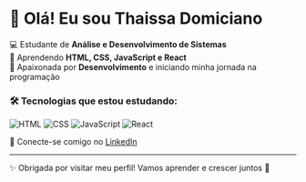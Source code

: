 # 👋 Olá! Eu sou Thaissa Domiciano  

💻 Estudante de **Análise e Desenvolvimento de Sistemas**  
🚀 Aprendendo **HTML, CSS, JavaScript e React**  
🎨 Apaixonada por **Desenvolvimento** e iniciando minha jornada na programação  

### 🛠️ Tecnologias que estou estudando:  
![HTML](https://img.shields.io/badge/-HTML-orange?style=flat-square&logo=html5)
![CSS](https://img.shields.io/badge/-CSS-blue?style=flat-square&logo=css3)
![JavaScript](https://img.shields.io/badge/-JavaScript-yellow?style=flat-square&logo=javascript)
![React](https://img.shields.io/badge/-React-61DAFB?style=flat-square&logo=react)

📌 Conecte-se comigo no [LinkedIn](https://www.linkedin.com/in/thaissa-domiciano-7b5b8431b)  

---
  
✨ Obrigada por visitar meu perfil! Vamos aprender e crescer juntos 🚀

